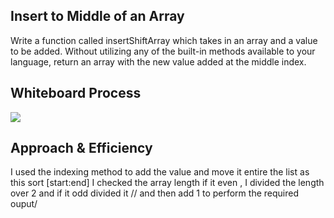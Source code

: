 ## Insert to Middle of an Array


Write a function called insertShiftArray which takes in an array and a value to be added. Without utilizing any of the built-in methods available to your language, return an array with the new value added at the middle index.

## Whiteboard Process

![](https://i.ibb.co/ZJ62KVK/array-shift.jpg)

## Approach & Efficiency

I used the indexing method to add the value and move it entire the list as this sort [start:end]
I checked the array length if it even , I divided the length over 2
and if it odd divided it // and then add 1 to perform the required ouput/

